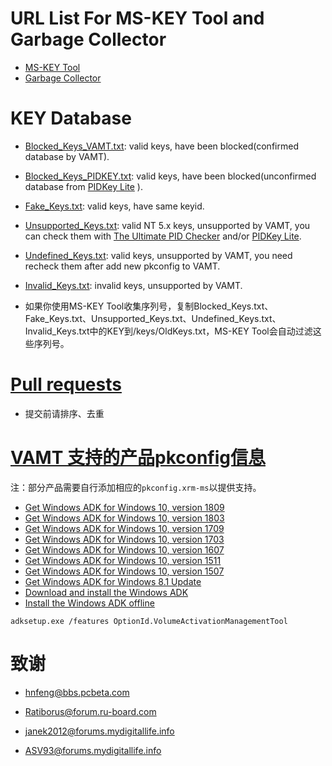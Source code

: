 # URL List For MS-KEY Tool and Garbage Collector

* [MS-KEY Tool](http://bbs.pcbeta.com/viewthread-1514621-1-1.html)
* [Garbage Collector](http://forum.ru-board.com/topic.cgi?forum=2&topic=5328)

# KEY Database

* [Blocked_Keys_VAMT.txt](https://github.com/CNMan/balala/blob/master/Blocked_Keys_VAMT.txt): valid keys, have been blocked(confirmed database by VAMT).

* [Blocked_Keys_PIDKEY.txt](https://github.com/CNMan/balala/blob/master/Blocked_Keys_PIDKEY.txt): valid keys, have been blocked(unconfirmed database from [PIDKey Lite](https://www.solidfiles.com/folder/bd7165a0d4/) ).

* [Fake_Keys.txt](https://github.com/CNMan/balala/blob/master/Fake_Keys.txt): valid keys, have same keyid.

* [Unsupported_Keys.txt](https://github.com/CNMan/balala/blob/master/Unsupported_Keys.txt): valid NT 5.x keys, unsupported by VAMT, you can check them with [The Ultimate PID Checker](http://janek2012.eu/download/pidgen.v1.2.0.606.rar) and/or [PIDKey Lite](https://www.solidfiles.com/folder/bd7165a0d4/).

* [Undefined_Keys.txt](https://github.com/CNMan/balala/blob/master/Undefined_Keys.txt): valid keys, unsupported by VAMT, you need recheck them after add new pkconfig to VAMT.

* [Invalid_Keys.txt](https://github.com/CNMan/balala/blob/master/Invalid_Keys.txt): invalid keys, unsupported by VAMT.

* 如果你使用MS-KEY Tool收集序列号，复制Blocked_Keys.txt、Fake_Keys.txt、Unsupported_Keys.txt、Undefined_Keys.txt、Invalid_Keys.txt中的KEY到/keys/OldKeys.txt，MS-KEY Tool会自动过滤这些序列号。

# [Pull requests](https://github.com/CNMan/balala/pulls)

* 提交前请排序、去重

# [VAMT 支持的产品pkconfig信息](https://github.com/CNMan/balala/blob/master/pkconfig.csv)

注：部分产品需要自行添加相应的`pkconfig.xrm-ms`以提供支持。
* [Get Windows ADK for Windows 10, version 1809](http://download.microsoft.com/download/0/1/C/01CC78AA-B53B-4884-B7EA-74F2878AA79F/adk/adksetup.exe)
* [Get Windows ADK for Windows 10, version 1803](http://download.microsoft.com/download/6/8/9/689E62E5-C50F-407B-9C3C-B7F00F8C93C0/adk/adksetup.exe)
* [Get Windows ADK for Windows 10, version 1709](http://download.microsoft.com/download/3/1/E/31EC1AAF-3501-4BB4-B61C-8BD8A07B4E8A/adk/adksetup.exe)
* [Get Windows ADK for Windows 10, version 1703](http://download.microsoft.com/download/5/D/9/5D915042-FCAA-4859-A1C3-29E198690493/adk/adksetup.exe)
* [Get Windows ADK for Windows 10, version 1607](http://download.microsoft.com/download/9/A/E/9AE69DD5-BA93-44E0-864E-180F5E700AB4/adk/adksetup.exe)
* [Get Windows ADK for Windows 10, version 1511](http://download.microsoft.com/download/3/8/B/38BBCA6A-ADC9-4245-BCD8-DAA136F63C8B/adk/adksetup.exe)
* [Get Windows ADK for Windows 10, version 1507](http://download.microsoft.com/download/8/1/9/8197FEB9-FABE-48FD-A537-7D8709586715/adk/adksetup.exe)
* [Get Windows ADK for Windows 8.1 Update](http://download.microsoft.com/download/6/A/E/6AEA92B0-A412-4622-983E-5B305D2EBE56/adk/adksetup.exe)
* [Download and install the Windows ADK](https://docs.microsoft.com/en-us/windows-hardware/get-started/adk-install)
* [Install the Windows ADK offline](https://docs.microsoft.com/en-us/windows-hardware/get-started/adk-offline-install)
```
adksetup.exe /features OptionId.VolumeActivationManagementTool
```

# 致谢

* [hnfeng@bbs.pcbeta.com](http://bbs.pcbeta.com/viewthread-1514621-1-1.html)

* [Ratiborus@forum.ru-board.com](http://forum.ru-board.com/topic.cgi?forum=2&topic=5559)

* [janek2012@forums.mydigitallife.info](http://forums.mydigitallife.info/threads/20816)

* [ASV93@forums.mydigitallife.info](http://forums.mydigitallife.info/threads/48346)
